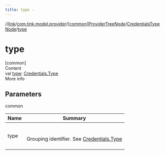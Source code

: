 ```yaml
---
title: type -
---
```

//[link](../../../index.md)/[com.tink.model.provider](../../index.md)/[[common]ProviderTreeNode](../index.md)/[CredentialsTypeNode](index.md)/[type](type.md)



# type  
[common]  
Content  
val [type](type.md): [Credentials.Type](../../../com.tink.model.credentials/[common]-credentials/-type/index.md)  
More info  


## Parameters  
  
common  
  
|  Name|  Summary| 
|---|---|
| <a name="com.tink.model.provider/ProviderTreeNode.CredentialsTypeNode/type/#/PointingToDeclaration/"></a>type| <a name="com.tink.model.provider/ProviderTreeNode.CredentialsTypeNode/type/#/PointingToDeclaration/"></a><br><br>Grouping identifier. See [Credentials.Type](../../../com.tink.model.credentials/[common]-credentials/-type/index.md)<br><br>
  
  



